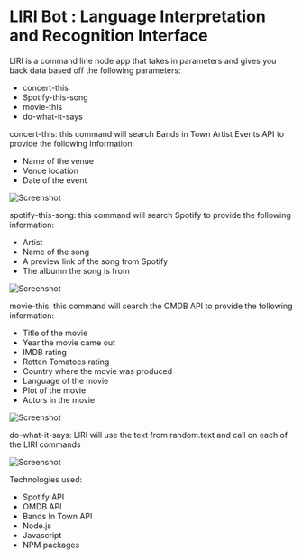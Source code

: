 # LIRI Bot : Language Interpretation and Recognition Interface

LIRI is a command line node app that takes in parameters and gives you back data based off the following parameters:

* concert-this
* Spotify-this-song
* movie-this
* do-what-it-says


concert-this: this command will search Bands in Town Artist Events API to provide the following information: 

* Name of the venue
* Venue location
* Date of the event 

![Screenshot](./images/concert-this)


spotify-this-song: this command will search Spotify to provide the following information:

* Artist
* Name of the song
* A preview link of the song from Spotify
* The albumn the song is from

![Screenshot](./images/spotify-this-song)


movie-this: this command will search the OMDB API to provide the following information:

* Title of the movie
* Year the movie came out
* IMDB rating
* Rotten Tomatoes rating
* Country where the movie was produced
* Language of the movie
* Plot of the movie 
* Actors in the movie

![Screenshot](./images/movie-this)


do-what-it-says: LIRI will use the text from random.text and call on each of the LIRI commands

![Screenshot](./images/do-what-it-says)


Technologies used:

* Spotify API
* OMDB API
* Bands In Town API
* Node.js
* Javascript
* NPM packages